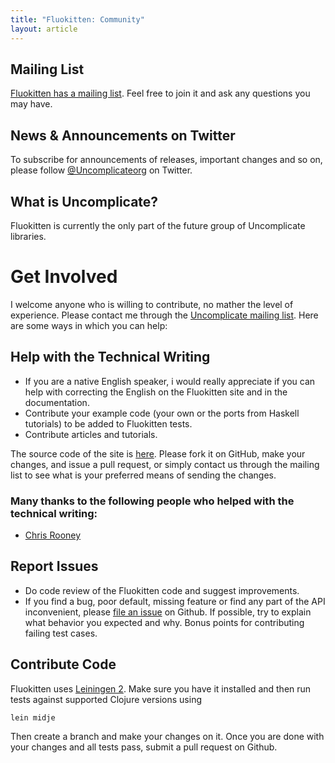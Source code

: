 ```yaml
---
title: "Fluokitten: Community"
layout: article
---
```


## Mailing List

[Fluokitten has a mailing list](https://groups.google.com/forum/#!forum/uncomplicate). Feel free to join it and ask any questions you may have.

## News & Announcements on Twitter

To subscribe for announcements of releases, important changes and so on, please follow [@Uncomplicateorg](https://twitter.com/#!/uncomplicateorg) on Twitter.

## What is Uncomplicate?

Fluokitten is currently the only part of the future group of Uncomplicate libraries.

# Get Involved

I welcome anyone who is willing to contribute, no mather the level of experience. Please contact me through the [Uncomplicate mailing list](https://groups.google.com/forum/#!forum/uncomplicate).
Here are some ways in which you can help:

## Help with the Technical Writing

* If you are a native English speaker, i would really appreciate if you can help with correcting the English on the Fluokitten site and in the  documentation.
* Contribute your example code (your own or the ports from Haskell tutorials) to be added to Fluokitten tests.
* Contribute articles and tutorials.

The source code of the site is [here](https://github.com/uncomplicate/fluokitten/tree/gh-pages). Please fork it on GitHub, make your changes, and issue a pull request, or simply contact us through the mailing list to see what is your preferred means of sending the changes.

### Many thanks to the following people who helped with the technical writing:
* [Chris Rooney](https://github.com/crooney)

## Report Issues

* Do code review of the Fluokitten code and suggest improvements.
* If you find a bug, poor default, missing feature or find any part of the API inconvenient, please [file an issue](https://github.com/uncomplicate/fluokitten/issues) on Github.
If possible, try to explain what behavior you expected and why. Bonus points for contributing failing test cases.

## Contribute Code

Fluokitten uses [Leiningen 2](https://github.com/technomancy/leiningen/blob/master/doc/TUTORIAL.md). Make sure you have it installed and then run tests against supported Clojure versions using

    lein midje

Then create a branch and make your changes on it. Once you are done with your changes and all tests pass, submit a pull request on Github.
